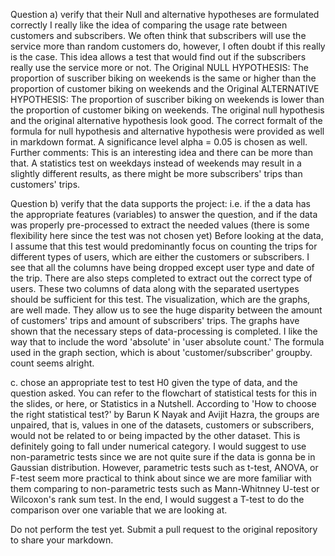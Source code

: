 Question a) verify that their Null and alternative hypotheses are formulated correctly
    I really like the idea of comparing the usage rate between customers and subscribers. We often think that subscribers will use the service more than random customers do, however, I often doubt if this really is the case. This idea allows a test that would find out if the subscribers really use the service more or not. 
    The Original NULL HYPOTHESIS: The proportion of suscriber biking on weekends is the same or higher than the proportion of customer biking on weekends and the Original ALTERNATIVE HYPOTHESIS: The proportion of suscriber biking on weekends is lower than the proportion of customer biking on weekends. The original null hypothesis and the original alternative hypothesis look good. The correct formalt of the formula for null hypothesis and alternative hypothesis were provided as well in markdown format. A significance level alpha = 0.05 is chosen as well. 
    Further comments: This is an interesting idea and there can be more than that. A statistics test on weekdays instead of weekends may result in a slightly different results, as there might be more subscribers' trips than customers' trips. 
    
Question b) verify that the data supports the project: i.e. if the a data has the appropriate features (variables) to answer the question, and if the data was properly pre-processed to extract the needed values (there is some flexibility here since the test was not chosen yet)
    Before looking at the data, I assume that this test would predominantly focus on counting the trips for different types of users, which are either the customers or subscribers. I see that all the columns have being dropped except user type and date of the trip. There are also steps completed to extract out the correct type of users. These two columns of data along with the separated usertypes should be sufficient for this test. The visualization, which are the graphs, are well made. They allow us to see the huge disparity between the amount of customers' trips and amount of subscribers' trips. The graphs have shown that the necessary steps of data-processing is completed. I like the way that to include the word 'absolute' in 'user absolute count.' The formula used in the graph section, which is about 'customer/subscriber' groupby. count seems alright.  

c. chose an appropriate test to test H0 given the type of data, and the question asked. You can refer to the flowchart of statistical tests for this in the slides, or here, or Statistics in a Nutshell.
    According to 'How to choose the right statistical test?' by Barun K Nayak and Avijit Hazra, the groups are unpaired, that is, values in one of the datasets, customers or subscribers, would not be related to or being impacted by the other dataset. This is definitely going to fall under numerical category. I would suggest to use non-parametric tests since we are not quite sure if the data is gonna be in Gaussian distribution. However, parametric tests such as t-test, ANOVA, or F-test seem more practical to think about since we are more familiar with them comparing to non-parametric tests such as Mann-Whitnney U-test or Wilcoxon's rank sum test. In the end, I would suggest a T-test to do the comparison over one variable that we are looking at. 
    
Do not perform the test yet.
Submit a pull request to the original repository to share your markdown.

